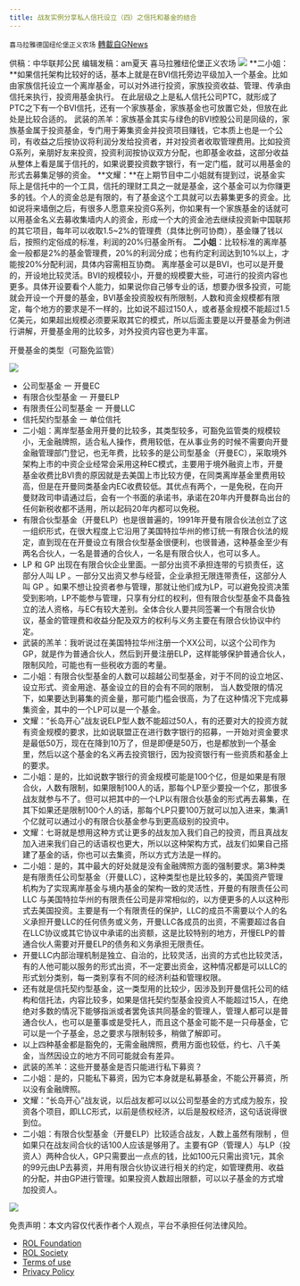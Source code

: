 ```yaml
---
title: 战友实例分享私人信托设立（四）之信托和基金的结合
---
```

`喜马拉雅德国纽伦堡正义农场` [轉載自GNews](https://gnews.org/zh-hans/2032566/)

供稿：中华联邦公民
编辑发稿：am夏天
喜马拉雅纽伦堡正义农场
![](https://assets.gnews.org/wp-content/uploads/2022/02/image-1808.png)
**二小姐：**如果信托架构比较好的话，基本上就是在BVI信托旁边平级加入一个基金。比如由家族信托设立一个离岸基金，可以对外进行投资，家族投资收益、管理、传承由信托来执行，投资用基金执行。
在此层级之上是私人信托公司PTC，就形成了PTC之下有一个BVI信托，还有一个家族基金，家族基金也可放置它处，但放在此处是比较合适的。
武装的羔羊：家族基金其实与绿色的BVI控股公司是同级的，家族基金属于投资基金，专门用于筹集资金并投资项目赚钱，它本质上也是一个公司，有收益之后按协议将利润分发给投资者，并对投资者收取管理费用。比如投资G系列，亲朋好友来投资，投资利润按协议双方分配，也即基金收益，这部分收益从整体上看是属于信托的，如果说要投资数字银行，有一定门槛，就可以用基金的形式去募集足够的资金。
**文耀：**在上期节目中二小姐就有提到过，说基金实际上是信托中的一个工具，信托的理财工具之一就是基金，这个基金可以为你赚更多的钱。个人的资金总是有限的，有了基金这个工具就可以去募集更多的资金。比如说将来墙倒之后，有很多人愿意来投资G系列，你如果有一个家族基金的话就可以用基金名义去募收集墙内人的资金，形成一个大的资金池去继续投资新中国联邦的其它项目，每年可以收取1.5~2%的管理费（具体比例可协商），基金赚了钱以后，按照约定俗成的标准，利润的20%归基金所有。
**二小姐**：比较标准的离岸基金一般都是2%的基金管理费，20%的利润分成；也有约定利润达到10%以上，才能按20%分配利润，具体内容需相互协商。
离岸基金可以是BVI，也可以是开曼的，开设地比较灵活。BVI的规模较小，开曼的规模要大些，可进行的投资内容也更多。具体开设要看个人能力，如果说你自己够专业的话，想要办很多投资，可能就会开设一个开曼的基金，BVI基金投资股权有所限制，人数和资金规模都有限定，每个地方的要求是不一样的，比如说不超过150人，或者基金规模不能超过1.5亿美元，如果超出规模必须要采取其它的模式，所以后面主要是以开曼基金为例进行讲解，开曼基金用的比较多，对外投资内容也更为丰富。

开曼基金的类型（可豁免监管）

![](https://cdn.discordapp.com/attachments/942464184963199036/944566849029423144/2.png)

- 公司型基金 一 开曼EC
- 有限合伙型基金 一 开曼ELP
- 有限责任公司型基金 一 开曼LLC
- 信托契约型基金 一 单位信托
- 二小姐：离岸型基金用开曼的比较多，其类型较多，可豁免监管类的规模较小，无金融牌照，适合私人操作，费用较低，在从事业务的时候不需要向开曼金融管理部门登记，也无年费，比较多的是公司型基金（开曼EC），采取境外架构上市的中资企业经常会采用这种EC模式，主要用于境外融资上市，开曼基金收费比BVI贵的原因就是去美国上市比较方便，在同类离岸基金里费用较高，但是在开曼同类基金内EC收费较低。其优点有两个，一是免税，在向开曼财政司申请通过后，会有一个书面的承诺书，承诺在20年内开曼群岛出台的任何新税收都不适用，所以起码20年内都可以免税。
- 有限合伙型基金（开曼ELP）也是很普遍的，1991年开曼有限合伙法创立了这一组织形式，在很大程度上它沿用了美国特拉华州的修订统一有限合伙法的规定，直到现在在开曼设立有限合伙型基金很便利，也很普通，这种基金至少有两名合伙人，一名是普通的合伙人，一名是有限合伙人，也可以多人。
- LP 和 GP 出现在有限合伙企业里面。一部分出资不承担连带的亏损责任，这部分人叫 LP 。一部分又出资又参与经营，企业承担无限连带责任，这部分人叫 GP 。如果不想让投资者参与管理，那就让他们成为LP，可以避免投资决策受到影响，LP不能参与管理，只享有分红的权利，但有限合伙型基金不具备独立的法人资格，与EC有较大差别。全体合伙人要共同签署一个有限合伙协议，基金的管理费和收益分配及双方的权利与义务主要在有限合伙协议中约定。
- 武装的羔羊：我听说过在美国特拉华州注册一个XX公司，以这个公司作为GP，就是作为普通合伙人，然后到开曼注册ELP，这样能够保护普通合伙人，限制风险，可能也有一些税收方面的考量。
- 二小姐：有限合伙型基金的人数可以超越公司型基金，对于不同的设立地区、设立形式、资金用途、基金设立的目的会有不同的限制，
当人数受限的情况下，如果要达到募集的资金量，那可能门槛会很高，为了在这种情况下完成募集资金，其中的一个LP可以是一个基金。
- 文耀：“长岛开心”战友说ELP型人数不能超过50人，有的还要对大的投资方就有资金规模的要求，比如说联盟正在进行数字银行的招募，一开始对资金要求是最低50万，现在在降到10万了，但是即便是50万，也是都放到一个基金里，然后以这个基金的名义再去投资银行，因为投资银行有一些资质和基金上的要求。
- 二小姐：是的，比如说数字银行的资金规模可能是100个亿，但是如果是有限合伙，人数有限制，如果限制100人的话，那每个LP至少要投一个亿，那很多战友就参与不了。但可以把其中的一个LP以有限合伙基金的形式再去募集，在其下如果还是限制100个人的话，那每个LP只要100万就可以加入进来，集满1个亿就可以通过小的有限合伙基金参与到更高级别的投资中。
- 文耀：七哥就是想用这种方式让更多的战友加入我们自己的投资，而且真战友加入进来我们自己的话语权也更大，所以以这种架构方式，战友们如果自己搭建了基金的话，你也可以去集资，所以方式方法是一样的。
- 二小姐：是的，其中最大的好处就是没有金融牌照方面的强制要求。第3种类是有限责任公司型基金（开曼LLC），这种类型也是比较多的，美国资产管理机构为了实现离岸基金与境内基金的架构一致的灵活性，开曼的有限责任公司LLC 与美国特拉华州的有限责任公司是非常相似的，以方便更多的人以这种形式去美国投资。主要是有一个有限责任的保护，LLC的成员不需要以个人的名义承担开曼LLC的任何债务或义务，开曼LLC各成员的出资，不需要超过各自在LLC协议或其它协议中承诺的出资额，这是比较特别的地方，开慢ELP的普通合伙人需要对开曼ELP的债务和义务承担无限责任。
- 开曼LLC内部治理机制是独立、自治的，比较灵活，出资的方式也比较灵活，有的人他可能以服务的形式出资，不一定要出资金，这种情况都是可以LLC的形式划分类别，每一类别享有不同的经济利益和管理权限。
- 还有就是信托契约型基金，这一类型用的比较少，因涉及到开曼信托公司的结构和信托法，内容比较多，如果是信托契约型基金投资人不能超过15人，在绝绝对多数的情况下能够指派或者罢免该共同基金的管理人，管理人都可以是普通合伙人，也可以是董事或是受托人，而且这个基金可能不是一只母基金，它可以是一个子基金，总之要求与限制较多，稍做了解即可。
- 以上四种基金都是豁免的，无需金融牌照，费用方面也较低，约七、八千美金，当然因设立的地方不同可能就会有差异。
- 武装的羔羊：这些开曼基金是否只能进行私下募资？
- 二小姐：是的，只能私下募资，因为它本身就是私募基金，不能公开募资，所以没有金融牌照。
- 文耀：“长岛开心”战友说，以后战友都可以以公司型基金的方式成为股东，投资各个项目，即LLC形式，以前是债权经济，以后是股权经济，这句话说得很到位。
- 二小姐：有限合伙型基金（开曼ELP）比较适合战友，人数上虽然有限制 ，但如果只在战友间合伙的话100人应该是够用了。主要有GP（管理人）与LP（投资人）两种合伙人，GP只需要出一点点的钱，比如100元只需出资1元，其余的99元由LP去募资，并用有限合伙协议进行相关的约定，如管理费用、收益的分配，并由GP进行管理。如果投资人数超出限额，可以以子基金的方式增加投资人。

![](https://assets.gnews.org/wp-content/uploads/2022/02/德农二维码-30.png)
 

免责声明：本文内容仅代表作者个人观点，平台不承担任何法律风险。

- [ROL Foundation](https://rolfoundation.org/)
- [ROL Society](https://rolsociety.org/)
- [Terms of use](https://gnews.org/terms-of-use-3/)
- [Privacy Policy](https://gnews.org/privacy-policy/)
